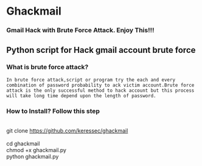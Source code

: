 # Ghackmail
### Gmail Hack with Brute Force Attack. Enjoy This!!!
## Python script for Hack gmail account brute force 

###  What is brute force attack?
    In brute force attack,script or program try the each and every combination of password probability to ack victim account.Brute force attack is the only successful method to hack account but this process will take long time depend upon the length of password.

### How to Install? Follow this step
<br/>git clone https://github.com/keressec/ghackmail    
<br/>cd ghackmail
<br/>chmod +x ghackmail.py
<br/>python ghackmail.py
